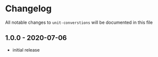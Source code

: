 # Changelog

All notable changes to `unit-converstions` will be documented in this file

## 1.0.0 - 2020-07-06

- initial release
